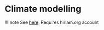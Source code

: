 # Climate modelling 

!!! note 
    See [here](https://hirlam.org/trac/wiki/Training/HarmonieSystemTraining2015). Requires hirlam.org account
